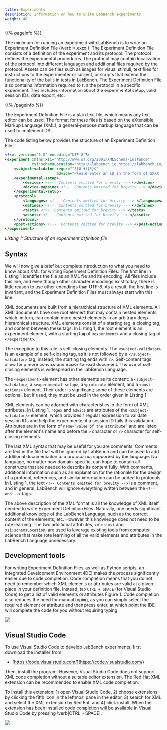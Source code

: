 ```yaml
---
title: Experiments
description: Information on how to write LabBench experiments.
weight: 40
---
```


{{% pageinfo %}}

The minimum for running an experiment with LabBench is to write an Experiment Definition File (\verb|*.expx|). The Experiment Definition File consists of a definition of the experiment and its protocol. The protocol defines the experimental procedures. The protocol may contain localization of the protocol into different languages and additional files required by the protocol. Assets can be files such as images for visual stimuli, text files for instructions to the experimenter or subject, or scripts that extend the functionality of the built-in tests in LabBench. The Experiment Definition File also contains information required to run the protocol in a specific experiment. This includes information about the experimental setup, valid session IDs, data export, etc. 

{{% /pageinfo %}}


The Experiment Definition File is a plain text file, which means any text editor can be used. The format for these files is based on the eXtensible Markup Language (XML), a general-purpose markup language that can be used to implement DSL. 

The code listing below provides the structure of an Experiment Definition File:

```xml
<?xml version="1.0" encoding="UTF-8"?>
<experiment xmlns:xsi="http://www.w3.org/2001/XMLSchema-instance"
            xsi:schemaLocation="http://labbench.io https://labbench.io/xsd/4.0.0/experiment.xsd">
    <subject-validator regex="^S[0-9]{3}$"
                       advice="Please enter an ID in the form of SXXX, where X is a digit" />
    <experimental-setup>
        <devices> <!--  Contents omitted for brevity --> </devices>
        <device-mapping> <!--  Contents omitted for brevity --> </device-mapping>
    </experimental-setup>
    <protocol>
        <languages> <!--  Contents omitted for brevity --> </languages>
        <defines> <!--  Contents omitted for brevity --> </defines>
        <tests> <!--  Contents omitted for brevity --> </tests>
        <assets> <!--  Contents omitted for brevity --> </assets>
    </protocol>
    <post-actions> <!--  Contents omitted for brevity --> </post-actions>
</experiment>
```
_Listing 1: Structure of an experiment definition file_

## Syntax

We will now give a brief but complete introduction to what you need to know about XML for writing Experiment Definition Files. The first line in Listing 1 identifies the file as an XML file and its encoding. All files include this line, and even though other character encodings exist today, there is little reason to use other encodings than UTF-8. As a result, the first line is invariant, and the Experiment Definition Files must always start with this line. 

XML documents are built from a hierarchical structure of XML elements. All XML documents have one root element that may contain nested elements, which, in turn, can contain more nested elements in an arbitrary deep hierarchical structure. XML elements consist of a starting tag, a closing tag, and content between these tags. In Listing 1, the root element is an experiment element, with a starting tag of `<experiment>` and a closing tag of `</experiment>`. 

The exception to this rule is self-closing elements. The `<subject-validator>` is an example of a self-closing tag, as it is not followed by a `</subject-validator>` tag; instead, the starting tag ends with `/>`. Self-content tags allow for a more concise and easier-to-read document. The use of self-closing elements is widespread in the LabBench Language.

The `<experiment>` element has other elements as its content: a `<subject-validator>`, a `<experimental-setup>`, a `<protocol>` element, and a `<post-actions>` element. Their order is significant; some of these elements are optional, but if used, they must be used in the order given in Listing 1. 

XML elements can be adorned with characteristics in the form of XML attributes. In Listing 1, `regex` and `advice` are attributes of the `<subject-validator/>` element, which provides a regular expression to validate session IDs and help the experimenter if a session ID fails this validation. Attributes are in the form of `name=”value of the attribute”` and are listed after the element's name and before the `>` character or `/>` character for self-closing elements.

The last XML syntax that may be useful for you are comments. Comments are text in the file that will be ignored by LabBench and can be used to add additional documentation to a protocol not supported by the language. No language, no matter how domain-specific, can hope to contain all constructs that are needed to describe its content fully. With comments, additional information such as an explanation for the rationale for the design of a protocol, references, and similar information can be added to protocols. In Listing 1, the text `<!-- Contents omitted for brevity -->` is a comment, and in general, LabBench will ignore everything written between the `<!-- and -->` tags.

The above description of the XML format is all the knowledge of XML itself needed to write Experiment Definition Files. Naturally, one needs significant additional knowledge of the LabBench Language, such as the correct content of the elements, etc. However, this knowledge does not need to be rote learning. The two additional attributes, `xmlns:xsi` and `xsi:schemaLocation`, are used to leverage existing tools from computer science that make rote learning of all the valid elements and attributes in the LabBench Language unnecessary.

## Development tools

For writing Experiment Definition Files, as well as Python scripts, an Integrated Development Environment (IDE) makes the process significantly easier due to code completion. Code completion means that you do not need to remember which XML elements or attributes are valid at a given place in your definition file. Instead, tap `CTRL + SPACE` (for Visual Studio Code) to get a list of valid elements or attributes Figure 1. Code completion also reduces the need for manual typing, as you can simply select the required element or attribute and then press enter, at which point the IDE will complete the code for you without requiring typing. 

![](/images/experiments/CodeCompletion.png)

## Visual Studio Code

To use Visual Studio Code to develop LabBench experiments, first download the installer from:

* [https://code.visualstudio.com/](https://code.visualstudio.com/) 

Then, install the program. However, Visual Studio Code does not support XML code completion without a suitable editor extension. The Red Hat XML extension can be recommended to enable XML code completion.

To install this extension: 1) open Visual Studio Code, 2) choose extensions by clicking the fifth icon in the leftmost pane in the editor, 3) search for XML and select the XML extension by Red Hat, and 4) click install. When the extension has been installed code completion will be available in Visual Studio Code by pressing \verb|CTRL + SPACE|.

![](/images/experiments/VSCodeRedharXML.png)
